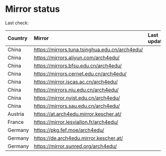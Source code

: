<script src="./time.js"></script>
# Mirror status
Last check: <script type="text/javascript">localize(1741648900.4195275);</script>

|Country|Mirror|Last update|
|:------|:-----|:----------|
|China|https://mirrors.tuna.tsinghua.edu.cn/arch4edu/|<script type="text/javascript">localize(1741027189);</script>|
|China|https://mirrors.aliyun.com/arch4edu/|<script type="text/javascript">localize(1741027189);</script>|
|China|https://mirrors.bfsu.edu.cn/arch4edu/|<script type="text/javascript">localize(1741027189);</script>|
|China|https://mirrors.cernet.edu.cn/arch4edu/|<script type="text/javascript">localize(1741027189);</script>|
|China|https://mirror.iscas.ac.cn/arch4edu/|<script type="text/javascript">localize(1741027189);</script>|
|China|https://mirrors.nju.edu.cn/arch4edu/|<script type="text/javascript">localize(1741027189);</script>|
|China|https://mirror.nyist.edu.cn/arch4edu/|<script type="text/javascript">localize(1741027189);</script>|
|China|https://mirrors.sau.edu.cn/arch4edu/|<script type="text/javascript">localize(1731653531);</script>|
|Austria|https://at.arch4edu.mirror.kescher.at/|<script type="text/javascript">localize(1741027189);</script>|
|France|https://mirror.lesviallon.fr/arch4edu/|<script type="text/javascript">localize(1741027189);</script>|
|Germany|https://pkg.fef.moe/arch4edu/|<script type="text/javascript">localize(1741027189);</script>|
|Germany|https://de.arch4edu.mirror.kescher.at/|<script type="text/javascript">localize(1741027189);</script>|
|Germany|https://mirror.sunred.org/arch4edu/|<script type="text/javascript">localize(1741027189);</script>|

<script src="./tablefilter/tablefilter.js"></script>
<script src="./table.js"></script>